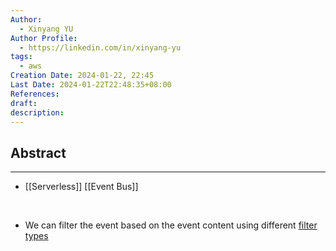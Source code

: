 ```yaml
---
Author:
  - Xinyang YU
Author Profile:
  - https://linkedin.com/in/xinyang-yu
tags:
  - aws
Creation Date: 2024-01-22, 22:45
Last Date: 2024-01-22T22:48:35+08:00
References: 
draft: 
description: 
---
```

## Abstract
---
- [[Serverless]] [[Event Bus]]
</br>

- We can filter the event based on the event content using different [filter types](https://docs.aws.amazon.com/eventbridge/latest/userguide/eb-event-patterns-content-based-filtering.html#eb-filtering-prefix-matching)